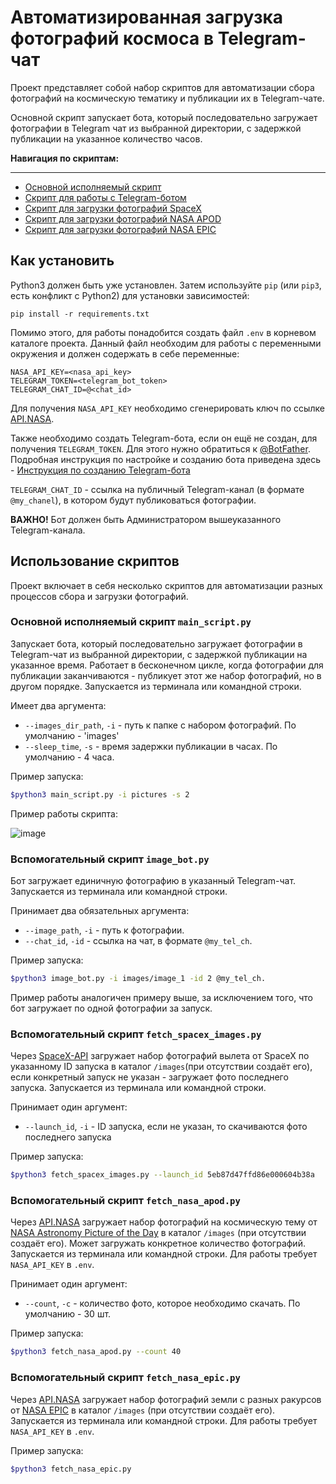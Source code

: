 # Автоматизированная загрузка фотографий космоса в Telegram-чат

Проект представляет собой набор скриптов для автоматизации сбора фотографий на космическую тематику и публикации их в Telegram-чате.

Основной скрипт запускает бота, который последовательно загружает фотографии в Telegram чат из выбранной директории, с задержкой публикации на указанное количество часов.

**Навигация по скриптам:**
***
* [Основной исполняемый скрипт](#основной-исполняемый-скрипт-main_scriptpy)
* [Скрипт для работы с Telegram-ботом](#вспомогательный-скрипт-image_botpy)
* [Скрипт для загрузки фотографий SpaceX](#вспомогательный-скрипт-fetch_spacex_imagespy)
* [Скрипт для загрузки фотографий NASA APOD](#вспомогательный-скрипт-fetch_nasa_apodpy)
* [Скрипт для загрузки фотографий NASA EPIC](#вспомогательный-скрипт-fetch_nasa_epicpy)


## Как установить

Python3 должен быть уже установлен. 
Затем используйте `pip` (или `pip3`, есть конфликт с Python2) для установки зависимостей:
```
pip install -r requirements.txt
```
Помимо этого, для работы понадобится создать файл `.env` в корневом каталоге проекта. Данный файл необходим для работы с переменными окружения и должен содержать в себе переменные: 
```
NASA_API_KEY=<nasa_api_key>
TELEGRAM_TOKEN=<telegram_bot_token>
TELEGRAM_CHAT_ID=@<chat_id>
``` 
Для получения `NASA_API_KEY` необходимо сгенерировать ключ по ссылке [API.NASA](https://api.nasa.gov/). 

Также необходимо создать Telegram-бота, если он ещё не создан, для получения `TELEGRAM_TOKEN`. Для этого нужно обратиться к [@BotFather](https://telegram.me/BotFather). Подробная инструкция по настройке и созданию бота приведена здесь - [Инструкция по созданию Telegram-бота](https://way23.ru/%D1%80%D0%B5%D0%B3%D0%B8%D1%81%D1%82%D1%80%D0%B0%D1%86%D0%B8%D1%8F-%D0%B1%D0%BE%D1%82%D0%B0-%D0%B2-telegram.html)

`TELEGRAM_CHAT_ID` - ссылка на публичный Telegram-канал (в формате `@my_chanel`), в котором будут публиковаться фотографии.

**ВАЖНО!** Бот должен быть Администратором вышеуказанного Telegram-канала.

## Использование скриптов

Проект включает в себя несколько скриптов для автоматизации разных процессов сбора и загрузки фотографий.

### Основной исполняемый скрипт `main_script.py`
Запускает бота, который последовательно загружает фотографии в Telegram-чат из выбранной директории, с задержкой публикации на указанное время. Работает в бесконечном цикле, когда фотографии для публикации заканчиваются - публикует этот же набор фотографий, но в другом порядке.
Запускается из терминала или командной строки.

Имеет два аргумента: 
* `--images_dir_path`, `-i` - путь к папке с набором фотографий. По умолчанию - 'images'
* `--sleep_time`, `-s` - время задержки публикации в часах. По умолчанию - 4 часа.

Пример запуска:
```bash
$python3 main_script.py -i pictures -s 2
```
Пример работы скрипта:

![image](https://user-images.githubusercontent.com/67222917/201514216-e2dfafd7-39d0-4f98-ba88-8ea0af009f89.png)

### Вспомогательный скрипт `image_bot.py`
Бот загружает единичную фотографию в указанный Telegram-чат. 
Запускается из терминала или командной строки.

Принимает два обязательных аргумента: 
* `--image_path`, `-i` - путь к фотографии.
* `--chat_id`, `-id` - ссылка на чат, в формате `@my_tel_ch`.

Пример запуска:
```bash
$python3 image_bot.py -i images/image_1 -id 2 @my_tel_ch.
```
Пример работы аналогичен примеру выше, за исключением того, что бот загружает по одной фотографии за запуск.

### Вспомогательный скрипт `fetch_spacex_images.py`
Через [SpaceX-API](https://github.com/r-spacex/SpaceX-API) загружает набор фотографий вылета от SpaceX по указанному ID запуска в каталог `/images`(при отсутствии создаёт его), если конкретный запуск не указан - загружает фото последнего запуска.
Запускается из терминала или командной строки.

Принимает один аргумент: 
* `--launch_id`, `-i` - ID запуска, если не указан, то скачиваются фото последнего запуска

Пример запуска:
```bash
$python3 fetch_spacex_images.py --launch_id 5eb87d47ffd86e000604b38a
```

### Вспомогательный скрипт `fetch_nasa_apod.py`
Через [API.NASA](https://api.nasa.gov/) загружает набор фотографий на космическую тему от [NASA Astronomy Picture of the Day](https://apod.nasa.gov/apod/astropix.html) в каталог `/images` (при отсутствии создаёт его). Может загружать конкретное количество фотографий.
Запускается из терминала или командной строки.
Для работы требует `NASA_API_KEY` в `.env`.

Принимает один аргумент: 
* `--count`, `-c` - количество фото, которое необходимо скачать. По умолчанию - 30 шт.

Пример запуска:
```bash
$python3 fetch_nasa_apod.py --count 40
```

### Вспомогательный скрипт `fetch_nasa_epic.py`
Через [API.NASA](https://api.nasa.gov/) загружает набор фотографий земли с разных ракурсов от [NASA EPIC](https://epic.gsfc.nasa.gov/) в каталог `/images` (при отсутствии создаёт его).
Запускается из терминала или командной строки.
Для работы требует `NASA_API_KEY` в `.env`.

Пример запуска:
```bash
$python3 fetch_nasa_epic.py
```



